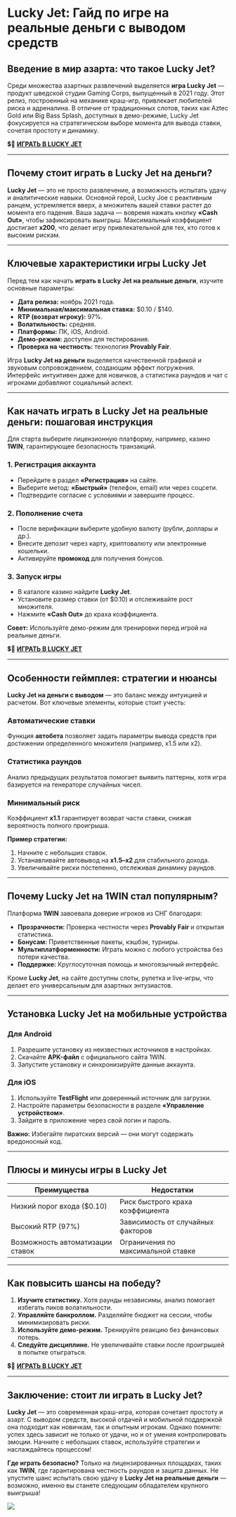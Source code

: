 # Lucky Jet: Гайд по игре на реальные деньги с выводом средств  

## Введение в мир азарта: что такое Lucky Jet?  
Среди множества азартных развлечений выделяется **игра Lucky Jet** — продукт шведской студии Gaming Corps, выпущенный в 2021 году. Этот релиз, построенный на механике краш-игр, привлекает любителей риска и адреналина. В отличие от традиционных слотов, таких как Aztec Gold или Big Bass Splash, доступных в демо-режиме, Lucky Jet фокусируется на стратегическом выборе момента для вывода ставки, сочетая простоту и динамику.  

💲🎰 [**ИГРАТЬ В LUCKY JET**](https://clck.ru/3MnHdF "ИГРАТЬ В LUCKY JET")

---

## Почему стоит играть в Lucky Jet на деньги?  
**Lucky Jet** — это не просто развлечение, а возможность испытать удачу и аналитические навыки. Основной герой, Lucky Joe с реактивным ранцем, устремляется вверх, а множитель вашей ставки растет до момента его падения. Ваша задача — вовремя нажать кнопку **«Cash Out»**, чтобы зафиксировать выигрыш. Максимальный коэффициент достигает **x200**, что делает игру привлекательной для тех, кто готов к высоким рискам.  

---

## Ключевые характеристики игры Lucky Jet  
Перед тем как начать **играть в Lucky Jet на реальные деньги**, изучите основные параметры:  

- **Дата релиза:** ноябрь 2021 года.  
- **Минимальная/максимальная ставка:** $0.10 / $140.  
- **RTP (возврат игроку):** 97%.  
- **Волатильность:** средняя.  
- **Платформы:** ПК, iOS, Android.  
- **Демо-режим:** доступен для тестирования.  
- **Проверка на честность:** технология **Provably Fair**.  

Игра **Lucky Jet на деньги** выделяется качественной графикой и звуковым сопровождением, создающим эффект погружения. Интерфейс интуитивен даже для новичков, а статистика раундов и чат с игроками добавляют социальный аспект.  

---

## Как начать играть в Lucky Jet на реальные деньги: пошаговая инструкция  
Для старта выберите лицензионную платформу, например, казино **1WIN**, гарантирующее безопасность транзакций.  

### 1. Регистрация аккаунта  
- Перейдите в раздел **«Регистрация»** на сайте.  
- Выберите метод: **«Быстрый»** (телефон, email) или через соцсети.  
- Подтвердите согласие с условиями и завершите процесс.  

### 2. Пополнение счета  
- После верификации выберите удобную валюту (рубли, доллары и др.).  
- Внесите депозит через карту, криптовалюту или электронные кошельки.  
- Активируйте **промокод** для получения бонусов.  

### 3. Запуск игры  
- В каталоге казино найдите **Lucky Jet**.  
- Установите размер ставки (от $0.10) и отслеживайте рост множителя.  
- Нажмите **«Cash Out»** до краха коэффициента.  

**Совет:** Используйте демо-режим для тренировки перед игрой на реальные деньги.

💲🎰 [**ИГРАТЬ В LUCKY JET**](https://clck.ru/3MnHdF "ИГРАТЬ В LUCKY JET")

---

## Особенности геймплея: стратегии и нюансы  
**Lucky Jet на деньги с выводом** — это баланс между интуицией и расчетом. Вот ключевые элементы, которые стоит учесть:  

### Автоматические ставки  
Функция **автобета** позволяет задать параметры вывода средств при достижении определенного множителя (например, x1.5 или x2).  

### Статистика раундов  
Анализ предыдущих результатов помогает выявить паттерны, хотя игра базируется на генераторе случайных чисел.  

### Минимальный риск  
Коэффициент **x1.1** гарантирует возврат части ставки, снижая вероятность полного проигрыша.  

**Пример стратегии:**  
1. Начните с небольших ставок.  
2. Устанавливайте автовывод на **x1.5–x2** для стабильного дохода.  
3. Увеличивайте риски постепенно, отслеживая динамику раундов.  

---

## Почему Lucky Jet на 1WIN стал популярным?  
Платформа **1WIN** завоевала доверие игроков из СНГ благодаря:  

- **Прозрачности:** Проверка честности через **Provably Fair** и открытая статистика.  
- **Бонусам:** Приветственные пакеты, кэшбэк, турниры.  
- **Мультиплатформенности:** Играть можно с любого устройства без потери качества.  
- **Поддержке:** Круглосуточная помощь и многоязычный интерфейс.  

Кроме **Lucky Jet**, на сайте доступны слоты, рулетка и live-игры, что делает его универсальным для азартных энтузиастов.  

---

## Установка Lucky Jet на мобильные устройства  

### Для Android  
1. Разрешите установку из неизвестных источников в настройках.  
2. Скачайте **APK-файл** с официального сайта 1WIN.  
3. Запустите установку и синхронизируйте данные аккаунта.  

### Для iOS  
1. Используйте **TestFlight** или доверенный источник для загрузки.  
2. Настройте параметры безопасности в разделе **«Управление устройством»**.  
3. Зайдите в приложение через свой логин и пароль.  

**Важно:** Избегайте пиратских версий — они могут содержать вредоносный код.  

---

## Плюсы и минусы игры в Lucky Jet  

| **Преимущества**                  | **Недостатки**                     |
|------------------------------------|-------------------------------------|
| Низкий порог входа ($0.10)         | Риск быстрого краха коэффициента    |
| Высокий RTP (97%)                  | Зависимость от случайных факторов  |
| Возможность автоматизации ставок   | Ограничения по максимальной ставке |

---

## Как повысить шансы на победу?  
1. **Изучите статистику.** Хотя раунды независимы, анализ помогает избегать пиков волатильности.  
2. **Управляйте банкроллом.** Разделяйте бюджет на сессии, чтобы минимизировать риски.  
3. **Используйте демо-режим.** Тренируйте реакцию без финансовых потерь.  
4. **Следуйте дисциплине.** Не увеличивайте ставки после проигрышей в попытке отыграться.

💲🎰 [**ИГРАТЬ В LUCKY JET**](https://clck.ru/3MnHdF "ИГРАТЬ В LUCKY JET")

---

## Заключение: стоит ли играть в Lucky Jet?  
**Lucky Jet** — это современная краш-игра, которая сочетает простоту и азарт. С выводом средств, высокой отдачей и мобильной поддержкой она подходит как новичкам, так и опытным игрокам. Однако помните: успех здесь зависит не только от удачи, но и от умения контролировать эмоции. Начните с небольших ставок, используйте стратегии и наслаждайтесь процессом!  

**Где играть безопасно?** Только на лицензированных площадках, таких как **1WIN**, где гарантирована честность раундов и защита данных. Не упустите шанс испытать свою удачу в **Lucky Jet на реальные деньги** — возможно, именно вы станете следующим обладателем крупного выигрыша!

[![](https://i.ibb.co/stvjx4d/Lucky-Jet.jpg)](https://clck.ru/3FxvFf)
